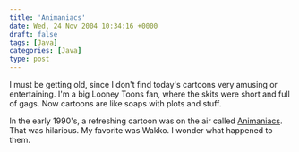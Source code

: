 ```yaml
---
title: 'Animaniacs'
date: Wed, 24 Nov 2004 10:34:16 +0000
draft: false
tags: [Java]
categories: [Java]
type: post
---
```


I must be getting old, since I don't find today's cartoons very amusing or entertaining. I'm a big Looney Toons fan, where the skits were short and full of gags. Now cartoons are like soaps with plots and stuff.

In the early 1990's, a refreshing cartoon was on the air called [Animaniacs](http://en.wikipedia.org/wiki/Animaniacs). That was hilarious. My favorite was Wakko. I wonder what happened to them.